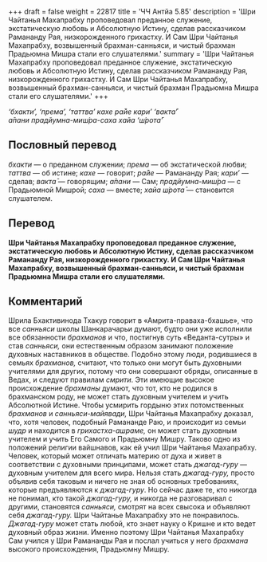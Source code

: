 +++
draft = false
weight = 22817
title = 'ЧЧ Антйа 5.85'
description = 'Шри Чайтанья Махапрабху проповедовал преданное служение, экстатическую любовь и Абсолютную Истину, сделав рассказчиком Рамананду Рая, низкорожденного грихастху. И Сам Шри Чайтанья Махапрабху, возвышенный брахман-санньяси, и чистый брахман Прадьюмна Мишра стали его слушателями.'
summary = 'Шри Чайтанья Махапрабху проповедовал преданное служение, экстатическую любовь и Абсолютную Истину, сделав рассказчиком Рамананду Рая, низкорожденного грихастху. И Сам Шри Чайтанья Махапрабху, возвышенный брахман-санньяси, и чистый брахман Прадьюмна Мишра стали его слушателями.'
+++

_‘бхакти’, ‘према’, ‘таттва’ кахе ра̄йе кари’ ‘вакта̄’  
а̄пани прадйумна-миш́ра-саха хайа ‘ш́рота̄’_

## Пословный перевод

_бхакти_ — о преданном служении; _према_ — об экстатической любви; _таттва_ — об истине; _кахе_ — говорит; _ра̄йе_ — Рамананду Рая; _кари’_ — сделав; _вакта̄_ — говорящим; _а̄пани_ — Сам; _прадйумна_\-_миш́ра_ — с Прадьюмной Мишрой; _саха_ — вместе; _хайа_ _ш́рота̄_ — становится слушателем.

## Перевод

**Шри Чайтанья Махапрабху проповедовал преданное служение, экстатическую любовь и Абсолютную Истину, сделав рассказчиком Рамананду Рая, низкорожденного грихастху. И Сам Шри Чайтанья Махапрабху, возвышенный брахман-санньяси, и чистый брахман Прадьюмна Мишра стали его слушателями.**

## Комментарий

Шрила Бхактивинода Тхакур говорит в «Амрита-праваха-бхашье», что все _санньяси_ школы Шанкарачарьи думают, будто они уже исполнили все обязанности _брахманов_ и что, постигнув суть «Веданта-сутры» и став _санньяси,_ они естественным образом занимают положение духовных наставников в обществе. Подобно этому люди, родившиеся в семьях _брахманов,_ считают, что только они могут быть духовными учителями для других, потому что они совершают обряды, описанные в Ведах, и следуют правилам _смрити_. Эти имеющие высокое происхождение _брахманы_ думают, что тот, кто не родился в брахманском роду, не может стать духовным учителем и учить Абсолютной Истине. Чтобы усмирить гордыню этих потомственных _брахманов_ и _санньяси-майявади,_ Шри Чайтанья Махапрабху доказал, что, хотя человек, подобный Рамананде Раю, и происходит из семьи _шудр_ и находится в _грихастха-ашраме,_ он может стать духовным учителем и учить Его Самого и Прадьюмну Мишру. Таково одно из положений религии вайшнавов, как ей учил Шри Чайтанья Махапрабху. Человек, который может отличать материю от духа и живет в соответствии с духовными принципами, может стать _джагад-гуру_ — духовным учителем для всего мира. Нельзя стать _джагад-гуру,_ просто объявив себя таковым и ничего не зная об основных требованиях, которые предъявляются к _джагад-гуру_. Но сейчас даже те, кто никогда не понимал, кто такой _джагад-гуру,_ и никогда не разговаривал с другими, становятся _санньяси,_ смотрят на всех свысока и объявляют себя _джагад-гуру._ Шри Чайтанье Махапрабху это не понравилось. _Джагад-гуру_ может стать любой, кто знает науку о Кришне и кто ведет духовный образ жизни. Именно поэтому Шри Чайтанья Махапрабху Сам учился у Шри Рамананды Рая и послал учиться у него _брахмана_ высокого происхождения, Прадьюмну Мишру.
